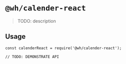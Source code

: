 # `@wh/calender-react`

> TODO: description

## Usage

```
const calenderReact = require('@wh/calender-react');

// TODO: DEMONSTRATE API
```
